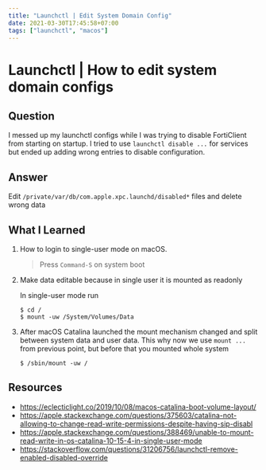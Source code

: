 ```yaml
---
title: "Launchctl | Edit System Domain Config"
date: 2021-03-30T17:45:58+07:00
tags: ["launchctl", "macos"]
---
```


# Launchctl | How to edit system domain configs

## Question

I messed up my launchctl configs while I was trying to disable FortiClient from starting on startup. I tried to use `launchctl disable ...` for services but ended up adding wrong entries to disable configuration.

## Answer

Edit `/private/var/db/com.apple.xpc.launchd/disabled*` files and delete wrong data

## What I Learned

1. How to login to single-user mode on macOS.

    > Press `Command-S` on system boot

1. Make data editable because in single user it is mounted as readonly

    In single-user mode run

    ```console
    $ cd /
    $ mount -uw /System/Volumes/Data
    ```

1. After macOS Catalina launched the mount mechanism changed and split between system data and user data. This why now we use `mount ...` from previous point, but before that you mounted whole system

    ```console
    $ /sbin/mount -uw /
    ```

## Resources

- https://eclecticlight.co/2019/10/08/macos-catalina-boot-volume-layout/
- https://apple.stackexchange.com/questions/375603/catalina-not-allowing-to-change-read-write-permissions-despite-having-sip-disabl
- https://apple.stackexchange.com/questions/388469/unable-to-mount-read-write-in-os-catalina-10-15-4-in-single-user-mode
- https://stackoverflow.com/questions/31206756/launchctl-remove-enabled-disabled-override
